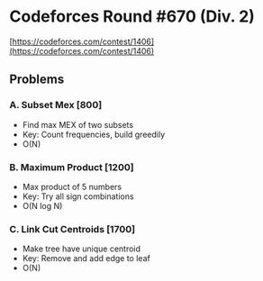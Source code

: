 # Codeforces Round #670 (Div. 2)
[https://codeforces.com/contest/1406](https://codeforces.com/contest/1406)

## Problems

### A. Subset Mex [800]
- Find max MEX of two subsets
- Key: Count frequencies, build greedily
- O(N)

### B. Maximum Product [1200]
- Max product of 5 numbers
- Key: Try all sign combinations
- O(N log N)

### C. Link Cut Centroids [1700]
- Make tree have unique centroid
- Key: Remove and add edge to leaf
- O(N)

